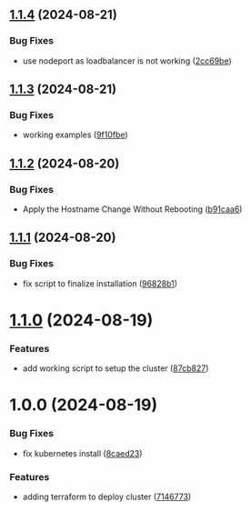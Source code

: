 ## [1.1.4](https://github.com/bruvio/kubernetes/compare/1.1.3...1.1.4) (2024-08-21)


### Bug Fixes

* use nodeport as loadbalancer is not working ([2cc69be](https://github.com/bruvio/kubernetes/commit/2cc69bed942981691326743418c8a986b400d622))

## [1.1.3](https://github.com/bruvio/kubernetes/compare/1.1.2...1.1.3) (2024-08-21)


### Bug Fixes

* working examples ([9f10fbe](https://github.com/bruvio/kubernetes/commit/9f10fbe82a9da8dd5f35dd92ebafb2c00b2b28b8))

## [1.1.2](https://github.com/bruvio/kubernetes/compare/1.1.1...1.1.2) (2024-08-20)


### Bug Fixes

* Apply the Hostname Change Without Rebooting ([b91caa6](https://github.com/bruvio/kubernetes/commit/b91caa64fce6d38c4671e460fa253dad8445aa34))

## [1.1.1](https://github.com/bruvio/kubernetes/compare/1.1.0...1.1.1) (2024-08-20)


### Bug Fixes

* fix script to finalize installation ([96828b1](https://github.com/bruvio/kubernetes/commit/96828b11d545156dc7c3713d5d29e63d62c32c8e))

# [1.1.0](https://github.com/bruvio/kubernetes/compare/1.0.0...1.1.0) (2024-08-19)


### Features

* add working script to setup the cluster ([87cb827](https://github.com/bruvio/kubernetes/commit/87cb827f3126eff64eb8b8717cabdf1758c1c55f))

# 1.0.0 (2024-08-19)


### Bug Fixes

* fix kubernetes install ([8caed23](https://github.com/bruvio/kubernetes/commit/8caed23316ea5b3a275c289a9c98fb2c3d96305d))


### Features

* adding terraform to deploy cluster ([7146773](https://github.com/bruvio/kubernetes/commit/7146773a2e9d8a9ccb8199cdb2e4099646b142ca))
